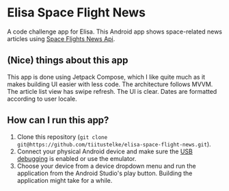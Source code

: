 # Elisa Space Flight News
A code challenge app for Elisa. This Android app shows space-related news articles using [Space Flights News Api](https://www.spaceflightnewsapi.net/).
## (Nice) things about this app
This app is done using Jetpack Compose, which I like quite much as it makes building UI easier with less code. The architecture follows MVVM.
The article list view has swipe refresh. The UI is clear. Dates are formatted according to user locale.
## How can I run this app?
1. Clone this repository (`git clone git@https://github.com/tiitustelke/elisa-space-flight-news.git`).
2. Connect your physical Android device and make sure the [USB debugging](https://developer.android.com/studio/debug/dev-options) is enabled or use the emulator.
3. Choose your device from a device dropdown menu and run the application from the Android Studio's play button. Building the application might take for a while.

